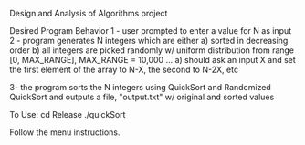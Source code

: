 Design and Analysis of Algorithms project

Desired Program Behavior
1 - user prompted to enter a value for N as input
2 - program generates N integers which are either 
	a) sorted in decreasing order
	b) all integers are picked randomly w/ uniform distribution from range [0, MAX_RANGE], MAX_RANGE = 10,000
... a) should ask an input X and set the first element of the array to N-X, the second to N-2X, etc

3- the program sorts the N integers using QuickSort and Randomized QuickSort and outputs a file, "output.txt" w/ original and sorted values

To Use: 
cd Release
./quickSort

Follow the menu instructions. 

